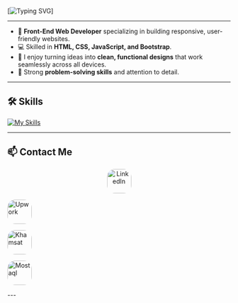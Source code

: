 
[![Typing SVG](https://readme-typing-svg.demolab.com?font=Fira+Code&weight=500&size=30&pause=1000&color=0A66C2&center=true&vCenter=true&width=535&lines=Hello!+This+is+Yousef.;React+Front-End+Developer.)]

---

- 🎨 **Front-End Web Developer** specializing in building responsive, user-friendly websites.  
- 💻 Skilled in **HTML, CSS, JavaScript, and Bootstrap**.  
- 🔧 I enjoy turning ideas into **clean, functional designs** that work seamlessly across all devices.  
- 🧩 Strong **problem-solving skills** and attention to detail.  

---
## 🛠️ Skills  


[![My Skills](https://skillicons.dev/icons?i=,js,react,html,css,bootstrap,github,git,figma,ps,notion)](https://skillicons.dev)


---
## 📫 Contact Me  

<p align="center">
  <!-- LinkedIn -->
  <a href="https://www.linkedin.com/in/yousef-sayed-ahmed-7b620431a/" target="_blank">
    <img src="https://cdn.jsdelivr.net/gh/devicons/devicon/icons/linkedin/linkedin-original.svg" alt="LinkedIn" width="55" height="55" style="border-radius:18px" />
  </a>

  <!-- Upwork -->
  <a href="https://cdnlogo.com/logo/upwork_7614.html" target="_blank"><img src="https://static.cdnlogo.com/logos/u/14/upwork.svg" alt="Upwork" width="55" height="55" style="border-radius:18px"></a>

 <a href="https://cdnlogo.com/logo/khamsat_134372.html" target="_blank"><img src="https://static.cdnlogo.com/logos/k/34/khamsat.svg" width="55" height="55" alt = "Khamsat" style="border-radius:18px"></a>

  <!-- Mostaql (custom fallback logo) -->
  <a href="https://mostaql.com/" target="_blank">
    <img src="https://cdn.brandfetch.io/id68GGrF4m/w/250/h/250/theme/dark/icon.jpeg?c=1bxid64Mup7aczewSAYMX&t=1748096053980" alt="Mostaql" width="55" height="55" style="border-radius:18px"/>
  </a>
</p>
---

